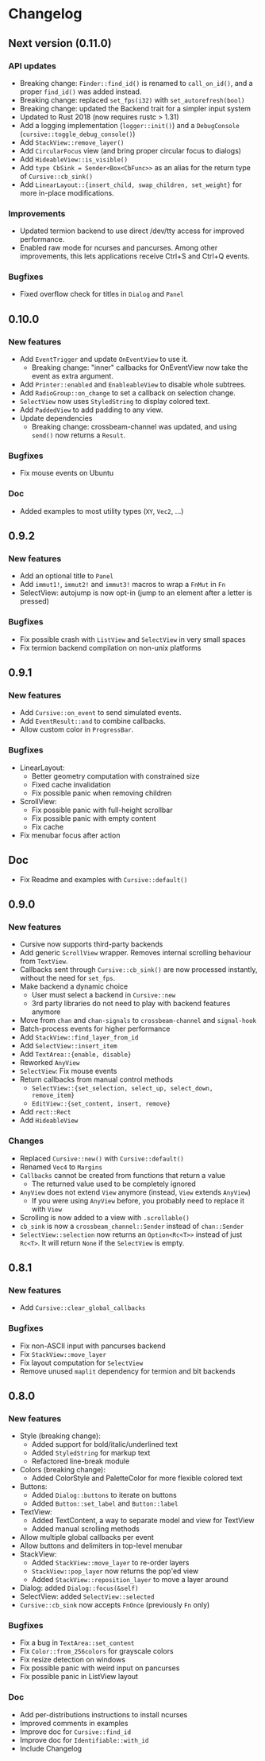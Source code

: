 # Changelog

## Next version (0.11.0)

### API updates

- Breaking change: `Finder::find_id()` is renamed to `call_on_id()`, and a proper
  `find_id()` was added instead.
- Breaking change: replaced `set_fps(i32)` with `set_autorefresh(bool)`
- Breaking change: updated the Backend trait for a simpler input system
- Updated to Rust 2018 (now requires rustc > 1.31)
- Add a logging implementation (`logger::init()`) and a `DebugConsole`
  (`cursive::toggle_debug_console()`)
- Add `StackView::remove_layer()`
- Add `CircularFocus` view (and bring proper circular focus to dialogs)
- Add `HideableView::is_visible()`
- Add `type CbSink = Sender<Box<CbFunc>>` as an alias for the return type of
  `Cursive::cb_sink()`
- Add `LinearLayout::{insert_child, swap_children, set_weight}` for more
  in-place modifications.

### Improvements

- Updated termion backend to use direct /dev/tty access for improved performance.
- Enabled raw mode for ncurses and pancurses. Among other improvements, this
  lets applications receive Ctrl+S and Ctrl+Q events.

### Bugfixes

- Fixed overflow check for titles in `Dialog` and `Panel`

## 0.10.0

### New features

- Add `EventTrigger` and update `OnEventView` to use it.
    - Breaking change: "inner" callbacks for OnEventView now take the event as
      extra argument.
- Add `Printer::enabled` and `EnableableView` to disable whole subtrees.
- Add `RadioGroup::on_change` to set a callback on selection change.
- `SelectView` now uses `StyledString` to display colored text.
- Add `PaddedView` to add padding to any view.
- Update dependencies
    - Breaking change: crossbeam-channel was updated, and using `send()` now
      returns a `Result`.

### Bugfixes

- Fix mouse events on Ubuntu

### Doc

- Added examples to most utility types (`XY`, `Vec2`, ...)

## 0.9.2

### New features

- Add an optional title to `Panel`
- Add `immut1!`, `immut2!` and `immut3!` macros to wrap a `FnMut` in `Fn`
- SelectView: autojump is now opt-in (jump to an element after a letter is pressed)

### Bugfixes

- Fix possible crash with `ListView` and `SelectView` in very small spaces
- Fix termion backend compilation on non-unix platforms

## 0.9.1

### New features

- Add `Cursive::on_event` to send simulated events.
- Add `EventResult::and` to combine callbacks.
- Allow custom color in `ProgressBar`.

### Bugfixes

- LinearLayout:
    - Better geometry computation with constrained size
    - Fixed cache invalidation
    - Fix possible panic when removing children
- ScrollView:
    - Fix possible panic with full-height scrollbar
    - Fix possible panic with empty content
    - Fix cache
- Fix menubar focus after action

## Doc

- Fix Readme and examples with `Cursive::default()`

## 0.9.0

### New features

- Cursive now supports third-party backends
- Add generic `ScrollView` wrapper. Removes internal scrolling behaviour from
  `TextView`.
- Callbacks sent through `Cursive::cb_sink()` are now processed instantly,
  without the need for `set_fps`.
- Make backend a dynamic choice
    - User must select a backend in `Cursive::new`
    - 3rd party libraries do not need to play with backend features anymore
- Move from `chan` and `chan-signals` to `crossbeam-channel` and `signal-hook`
- Batch-process events for higher performance
- Add `StackView::find_layer_from_id`
- Add `SelectView::insert_item`
- Add `TextArea::{enable, disable}`
- Reworked `AnyView`
- `SelectView`: Fix mouse events
- Return callbacks from manual control methods
    - `SelectView::{set_selection, select_up, select_down, remove_item}`
    - `EditView::{set_content, insert, remove}`
- Add `rect::Rect`
- Add `HideableView`

### Changes

- Replaced `Cursive::new()` with `Cursive::default()`
- Renamed `Vec4` to `Margins`
- `Callbacks` cannot be created from functions that return a value
    - The returned value used to be completely ignored
- `AnyView` does not extend `View` anymore (instead, `View` extends `AnyView`)
    - If you were using `AnyView` before, you probably need to replace it with `View`
- Scrolling is now added to a view with `.scrollable()`
- `cb_sink` is now a `crossbeam_channel::Sender` instead of `chan::Sender`
- `SelectView::selection` now returns an `Option<Rc<T>>` instead of just `Rc<T>`.
   It will return `None` if the `SelectView` is empty.


## 0.8.1

### New features

- Add `Cursive::clear_global_callbacks`

### Bugfixes

- Fix non-ASCII input with pancurses backend
- Fix `StackView::move_layer`
- Fix layout computation for `SelectView`
- Remove unused `maplit` dependency for termion and blt backends

## 0.8.0

### New features

- Style (breaking change):
    - Added support for bold/italic/underlined text
    - Added `StyledString` for markup text
    - Refactored line-break module
- Colors (breaking change):
    - Added ColorStyle and PaletteColor for more flexible colored text
- Buttons:
    - Added `Dialog::buttons` to iterate on buttons
    - Added `Button::set_label` and `Button::label`
- TextView:
    - Added TextContent, a way to separate model and view for TextView
    - Added manual scrolling methods
- Allow multiple global callbacks per event
- Allow buttons and delimiters in top-level menubar
- StackView:
    - Added `StackView::move_layer` to re-order layers
    - `StackView::pop_layer` now returns the pop'ed view
    - Added `StackView::reposition_layer` to move a layer around
- Dialog: added `Dialog::focus(&self)`
- SelectView: added `SelectView::selected`
- `Cursive::cb_sink` now accepts `FnOnce` (previously `Fn` only)

### Bugfixes

- Fix a bug in `TextArea::set_content`
- Fix `Color::from_256colors` for grayscale colors
- Fix resize detection on windows
- Fix possible panic with weird input on pancurses
- Fix possible panic in ListView layout

### Doc

- Add per-distributions instructions to install ncurses
- Improved comments in examples
- Improve doc for `Cursive::find_id`
- Improve doc for `Identifiable::with_id`
- Include Changelog
